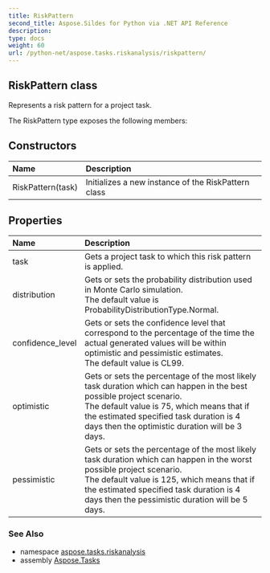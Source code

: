 ```yaml
---
title: RiskPattern
second_title: Aspose.Sildes for Python via .NET API Reference
description: 
type: docs
weight: 60
url: /python-net/aspose.tasks.riskanalysis/riskpattern/
---
```


## RiskPattern class

Represents a risk pattern for a project task.

The RiskPattern type exposes the following members:
## Constructors
| Name | Description |
| :- | :- |
|RiskPattern(task)|Initializes a new instance of the RiskPattern class|
## Properties
| Name | Description |
| :- | :- |
|task|Gets a project task to which this risk pattern is applied.|
|distribution|Gets or sets the probability distribution used in Monte Carlo simulation.<br/>            The default value is ProbabilityDistributionType.Normal.|
|confidence_level|Gets or sets the confidence level that correspond to the percentage of the time the actual generated values will be within optimistic and pessimistic estimates.<br/>            The default value is CL99.|
|optimistic|Gets or sets the percentage of the most likely task duration which can happen in the best possible project scenario.<br/>            The default value is 75, which means that if the estimated specified task duration is 4 days then the optimistic duration will be 3 days.|
|pessimistic|Gets or sets the percentage of the most likely task duration which can happen in the worst possible project scenario.<br/>            The default value is 125, which means that if the estimated specified task duration is 4 days then the pessimistic duration will be 5 days.|

### See Also

* namespace [aspose.tasks.riskanalysis](../../aspose.tasks.riskanalysis/)
* assembly [Aspose.Tasks](/tasks/python-net/)

